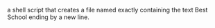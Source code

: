 a shell script that creates a file named exactly containing the text Best School ending by a new line.
